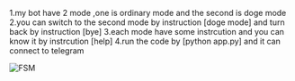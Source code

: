 1.my bot have 2 mode ,one is ordinary mode and the second is doge mode
2.you can switch to the second mode by instruction [doge mode] and turn back by instruction [bye]
3.each mode have some instrcution and you can know it by instrcution [help]
4.run the code by [python app.py] and it can connect to telegram



![FSM](https://imgur.com/st6NTIu)

